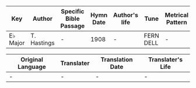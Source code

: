 Key | Author   | Specific Bible Passage     |Hymn Date |Author's life |Tune |Metrical Pattern   |Composer/Source
-- | --------- | ---------------------------|----------|--------------|-----|-------------------|-------------  
E♭ Major |T. Hastings |- |1908 |- |FERN DELL |- |I. B. Woodbury

Original Language | Translater | Translation Date   | Translater's Life  
----------------- | --------- | --------------------|-------------     
\- |- |- |-
